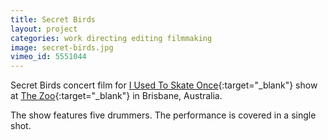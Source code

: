 ```yaml
---
title: Secret Birds
layout: project
categories: work directing editing filmmaking
image: secret-birds.jpg
vimeo_id: 5551044
---
```


Secret Birds concert film for [I Used To Skate Once][skate]{:target="_blank"}
show at [The Zoo][zoo]{:target="_blank"} in Brisbane, Australia.

The show features five drummers. The performance is covered in a single shot.

[skate]: http://skateonce.blogspot.com
[zoo]: http://thezoo.com.au
